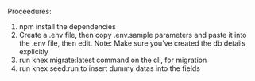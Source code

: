 Proceedures: 
1. npm install the dependencies
2. Create a .env file, then copy .env.sample parameters and paste it into the .env file, then edit. Note: Make sure you've created the db details explicitly
3. run knex migrate:latest command on the cli, for migration
4. run knex seed:run to insert dummy datas into the fields